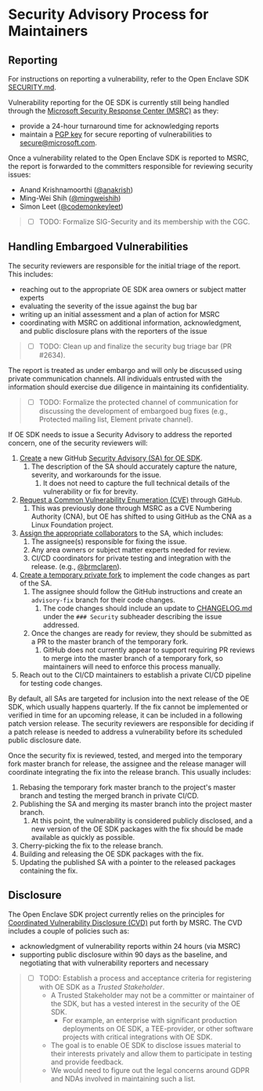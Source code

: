 # Security Advisory Process for Maintainers

## Reporting

For instructions on reporting a vulnerability, refer to the Open Enclave SDK [SECURITY.md](https://github.com/openenclave/openenclave/security/policy#reporting-a-vulnerability).

Vulnerability reporting for the OE SDK is currently still being handled through the [Microsoft Security Response Center (MSRC)](https://www.microsoft.com/en-us/msrc) as they:

- provide a 24-hour turnaround time for acknowledging reports
- maintain a [PGP key](https://www.microsoft.com/en-us/msrc/pgp-key-msrc#:~:text=MSRC%20PGP%20Key%20Last%20updated%3A%20October%2031%2C%202019,us.%20Click%20here%20to%20submit%20a%20security%20vulnerability) for secure reporting of vulnerabilities to secure@microsoft.com.

Once a vulnerability related to the Open Enclave SDK is reported to MSRC, the report is forwarded to the committers responsible for reviewing security issues:

- Anand Krishnamoorthi ([@anakrish](https://github.com/anakrish))
- Ming-Wei Shih ([@mingweishih](https://github.com/mingweishih))
- Simon Leet ([@codemonkeyleet](https://github.com/codemonkeyleet))

> - [ ] TODO: Formalize SIG-Security and its membership with the CGC.

## Handling Embargoed Vulnerabilities

The security reviewers are responsible for the initial triage of the report. This includes:

- reaching out to the appropriate OE SDK area owners or subject matter experts
- evaluating the severity of the issue against the bug bar
- writing up an initial assessment and a plan of action for MSRC
- coordinating with MSRC on additional information, acknowledgment, and public disclosure plans with the reporters of the issue

> - [ ] TODO: Clean up and finalize the security bug triage bar (PR #2634).

The report is treated as under embargo and will only be discussed using private communication channels.
All individuals entrusted with the information should exercise due diligence in maintaining its confidentiality.

> - [ ] TODO: Formalize the protected channel of communication for discussing the development of embargoed bug fixes (e.g., Protected mailing list, Element private channel).

If OE SDK needs to issue a Security Advisory to address the reported concern, one of the security reviewers will:

1. [Create](https://docs.github.com/en/github/managing-security-vulnerabilities/creating-a-security-advisory#creating-a-security-advisory)
   a new GitHub [Security Advisory (SA) for OE SDK](https://github.com/openenclave/openenclave/security/advisories).
   1. The description of the SA should accurately capture the nature, severity, and workarounds for the issue.
      1. It does not need to capture the full technical details of the vulnerability or fix for brevity.
2. [Request a Common Vulnerability Enumeration (CVE)](https://docs.github.com/en/github/managing-security-vulnerabilities/publishing-a-security-advisory#requesting-a-cve-identification-number) through GitHub.
   1. This was previously done through MSRC as a CVE Numbering Authority (CNA), but OE has shifted to using GitHub as the CNA as a Linux Foundation project.
3. [Assign the appropriate collaborators](https://docs.github.com/en/github/managing-security-vulnerabilities/adding-a-collaborator-to-a-security-advisory) to the SA, which includes:
   1. The assignee(s) responsible for fixing the issue.
   2. Any area owners or subject matter experts needed for review.
   3. CI/CD coordinators for private testing and integration with the release. (e.g., [@brmclaren](https://github.com/brmclaren)).
4. [Create a temporary private fork](https://docs.github.com/en/github/managing-security-vulnerabilities/collaborating-in-a-temporary-private-fork-to-resolve-a-security-vulnerability#creating-a-temporary-private-fork)
   to implement the code changes as part of the SA.
   1. The assignee should follow the GitHub instructions and create an `advisory-fix` branch for their code changes.
      1. The code changes should include an update to [CHANGELOG.md](/CHANGELOG.md) under the `### Security` subheader describing the issue addressed.
   2. Once the changes are ready for review, they should be submitted as a PR to the master branch of the temporary fork.
      1. GitHub does not currently appear to support requiring PR reviews to merge into the master branch of a temporary fork, so maintainers will need to enforce this process manually.
5. Reach out to the CI/CD maintainers to establish a private CI/CD pipeline for testing code changes.

By default, all SAs are targeted for inclusion into the next release of the OE SDK, which usually happens quarterly.
If the fix cannot be implemented or verified in time for an upcoming release, it can be included in a following patch version release.
The security reviewers are responsible for deciding if a patch release is needed to address a vulnerability before its scheduled public disclosure date.

Once the security fix is reviewed, tested, and merged into the temporary fork master branch for release,
the assignee and the release manager will coordinate integrating the fix into the release branch.
This usually includes:

1. Rebasing the temporary fork master branch to the project's master branch and testing the merged branch in private CI/CD.
2. Publishing the SA and merging its master branch into the project master branch.
   1. At this point, the vulnerability is considered publicly disclosed, and a new version of the OE SDK packages with the fix should be made available as quickly as possible.
3. Cherry-picking the fix to the release branch.
4. Building and releasing the OE SDK packages with the fix.
5. Updating the published SA with a pointer to the released packages containing the fix.

## Disclosure

The Open Enclave SDK project currently relies on the principles for [Coordinated Vulnerability Disclosure (CVD)](https://www.microsoft.com/en-us/msrc/cvd) put forth by MSRC.
The CVD includes a couple of policies such as:

- acknowledgment of vulnerability reports within 24 hours (via MSRC)
- supporting public disclosure within 90 days as the baseline, and negotiating that with vulnerability reporters and necessary

> - [ ] TODO: Establish a process and acceptance criteria for registering with OE SDK as a _Trusted Stakeholder_.
>   - A Trusted Stakeholder may not be a committer or maintainer of the SDK, but has a vested interest in the security of the OE SDK.
>     - For example, an enterprise with significant production deployments on OE SDK, a TEE-provider, or other software projects with critical integrations with OE SDK.
>   - The goal is to enable OE SDK to disclose issues material to their interests privately and allow them to participate in testing and provide feedback.
>   - We would need to figure out the legal concerns around GDPR and NDAs involved in maintaining such a list.
